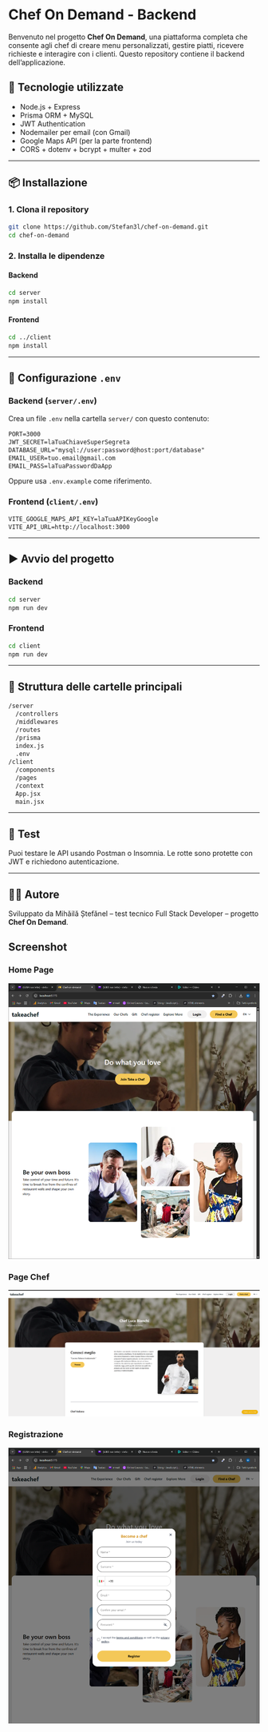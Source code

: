 # Chef On Demand - Backend

Benvenuto nel progetto **Chef On Demand**, una piattaforma completa che consente agli chef di creare menu personalizzati, gestire piatti, ricevere richieste e interagire con i clienti. Questo repository contiene il backend dell’applicazione.

## 🚀 Tecnologie utilizzate

- Node.js + Express
- Prisma ORM + MySQL
- JWT Authentication
- Nodemailer per email (con Gmail)
- Google Maps API (per la parte frontend)
- CORS + dotenv + bcrypt + multer + zod

---

## 📦 Installazione

### 1. Clona il repository

```bash
git clone https://github.com/Stefan3l/chef-on-demand.git
cd chef-on-demand
```

### 2. Installa le dipendenze

#### Backend

```bash
cd server
npm install
```

#### Frontend

```bash
cd ../client
npm install
```

---

## 🔑 Configurazione `.env`

### Backend (`server/.env`)

Crea un file `.env` nella cartella `server/` con questo contenuto:

```
PORT=3000
JWT_SECRET=laTuaChiaveSuperSegreta
DATABASE_URL="mysql://user:password@host:port/database"
EMAIL_USER=tuo.email@gmail.com
EMAIL_PASS=laTuaPasswordDaApp
```

Oppure usa `.env.example` come riferimento.

### Frontend (`client/.env`)

```
VITE_GOOGLE_MAPS_API_KEY=laTuaAPIKeyGoogle
VITE_API_URL=http://localhost:3000
```

---

## ▶️ Avvio del progetto

### Backend

```bash
cd server
npm run dev
```

### Frontend

```bash
cd client
npm run dev
```

---

## 📂 Struttura delle cartelle principali

```
/server
  /controllers
  /middlewares
  /routes
  /prisma
  index.js
  .env
/client
  /components
  /pages
  /context
  App.jsx
  main.jsx
```

---

## 🧪 Test

Puoi testare le API usando Postman o Insomnia. Le rotte sono protette con JWT e richiedono autenticazione.

---

## 👨‍🍳 Autore

Sviluppato da Mihăilă Ștefănel – test tecnico Full Stack Developer – progetto **Chef On Demand**.

## Screenshot

### Home Page

![Chef on Demand](https://github.com/Stefan3l/chef-on-demand/blob/main/client/public/screenshots/HomePage.png?raw=true)

### Page Chef

![Page Chef](https://github.com/Stefan3l/chef-on-demand/blob/main/client/public/screenshots/pagePreview.png?raw=true)

### Registrazione

![Registrazione](https://github.com/Stefan3l/chef-on-demand/blob/main/client/public/screenshots/registrazione.png?raw=true)
